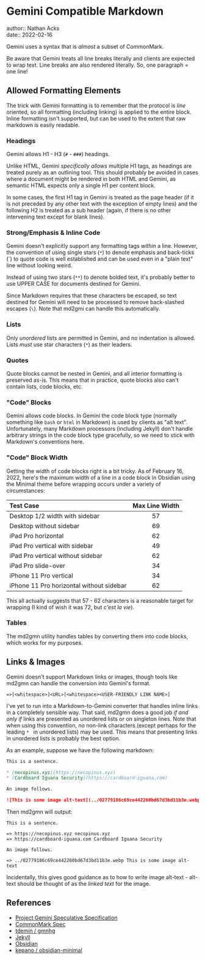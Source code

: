 # Gemini Compatible Markdown

author:: Nathan Acks  
date:: 2022-02-16

Gemini uses a syntax that is *almost* a subset of CommonMark.

Be aware that Gemini treats all line breaks literally and clients are expected to wrap text. Line breaks are also rendered literally. So, one paragraph = one line!

## Allowed Formatting Elements

The trick with Gemini formatting is to remember that the protocol is *line* oriented, so all formatting (including linking) is applied to the entire block. Inline formatting isn't supported, but can be used to the extent that raw markdown is easily readable.

### Headings

Gemini allows H1 - H3 (`#` - `###`) headings.

Unlike HTML, Gemini *specifically allows* multiple H1 tags, as headings are treated purely as an outlining tool. This should probably be avoided in cases where a document might be rendered in both HTML and Gemini, as semantic HTML expects only a single H1 per content block.

In some cases, the first H1 tag in Gemini is treated as the page header (if it is not preceded by any other text with the exception of empty lines) and the following H2 is treated as a sub header (again, if there is no other intervening text except for blank lines).

### Strong/Emphasis & Inline Code

Gemini doesn't explicitly support any formatting tags *within* a line. However, the convention of using single stars (`*`) to denote emphasis and back-ticks (\`) to quote code is well established and can be used even in a "plain text" line without looking weird.

Instead of using two stars (`**`) to denote bolded text, it's probably better to use UPPER CASE for documents destined for Gemini.

Since Markdown requires that these characters be escaped, so text destined for Gemini will need to be processed to remove back-slashed escapes (`\`). Note that md2gmi can handle this automatically.

### Lists

Only *unordered* lists are permitted in Gemini, and no indentation is allowed. Lists *must* use star characters (`*`) as their leaders.

### Quotes

Quote blocks cannot be nested in Gemini, and all interior formatting is preserved as-is. This means that in practice, quote blocks also can't contain lists, code blocks, etc.

### "Code" Blocks

Gemini allows code blocks. In Gemini the code block type (normally something like `bash` or `html` in Markdown) is used by clients as "alt text". Unfortunately, many Markdown processors (including Jekyll) don't handle arbitrary strings in the code block type gracefully, so we need to stick with Markdown's conventions here.

### "Code" Block Width

Getting the width of code blocks right is a bit tricky. As of February 16, 2022, here's the maximum width of a line in a code block in Obsidian using the Minimal theme before wrapping occurs under a variety of circumstances:

| Test Case                                | Max Line Width |
|:---------------------------------------- | :-------------:|
| Desktop 1/2 width with sidebar             |       57       |
| Desktop without sidebar                  |       69       |
| iPad Pro horizontal                      |       62       |
| iPad Pro vertical with sidebar           |       49       |
| iPad Pro vertical without sidebar        |       62       |
| iPad Pro slide-over                      |       34       |
| iPhone 11 Pro vertical                   |       34       |
| iPhone 11 Pro horizontal without sidebar |       62       |

This all actually suggests that 57 - 62 characters is a reasonable target for wrapping (I kind of wish it was 72, but *c'est la vie*).

### Tables

The md2gmn utility handles tables by converting them into code blocks, which works for my purposes.

## Links & Images

Gemini doesn't support Markdown links or images, though tools like md2gmn can handle the conversion into Gemini's format.

```
=>[<whitespace>]<URL>[<whitespace><USER-FRIENDLY LINK NAME>]
```

I've yet to run into a Markdown-to-Gemini converter that handles inline links in a completely sensible way. That said, md2gmn does a good job *if and only if* links are presented as unordered lists or on singleton lines. Note that when using this convention, *no* non-link characters (except perhaps for the leading `* ` in unordered lists) may be used. This means that presenting links in unordered lists is probably the best option.

As an example, suppose we have the following markdown:

```markdown
This is a sentence.

* [necopinus.xyz](https://necopinus.xyz)
* [Cardboard Iguana Security](https://cardboard-iguana.com)

An image follows.

![This is some image alt-text](../02779186c69ce442260bd67d3bd11b3e.webp)
```

Then md2gmn will output:

```gemini
This is a sentence.

=> https://necopinus.xyz necopinus.xyz
=> https://cardboard-iguana.com Cardboard Iguana Security

An image follows.

=> ../02779186c69ce442260bd67d3bd11b3e.webp This is some image alt-text
```

Incidentally, this gives good guidance as to how to write image alt-text - alt-text should be thought of as the *linked text* for the image.

## References

* [Project Gemini Speculative Specification](gemini://gemini.circumlunar.space/docs/specification.gmi)
* [CommonMark Spec](https://spec.commonmark.org/current/)
* [tdemin / gmnhg](https://github.com/tdemin/gmnhg)
* [Jekyll](https://jekyllrb.com/)
* [Obsidian](https://obsidian.md)
* [kepano / obsidian-minimal](https://github.com/kepano/obsidian-minimal)
